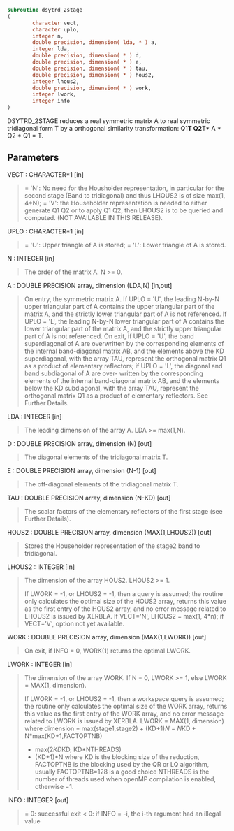 ```fortran
subroutine dsytrd_2stage
(
        character vect,
        character uplo,
        integer n,
        double precision, dimension( lda, * ) a,
        integer lda,
        double precision, dimension( * ) d,
        double precision, dimension( * ) e,
        double precision, dimension( * ) tau,
        double precision, dimension( * ) hous2,
        integer lhous2,
        double precision, dimension( * ) work,
        integer lwork,
        integer info
)
```

DSYTRD_2STAGE reduces a real symmetric matrix A to real symmetric
tridiagonal form T by a orthogonal similarity transformation:
Q1**T Q2**T* A * Q2 * Q1 = T.

## Parameters
VECT : CHARACTER*1 [in]
> = 'N':  No need for the Housholder representation,
> in particular for the second stage (Band to
> tridiagonal) and thus LHOUS2 is of size max(1, 4*N);
> = 'V':  the Householder representation is needed to
> either generate Q1 Q2 or to apply Q1 Q2,
> then LHOUS2 is to be queried and computed.
> (NOT AVAILABLE IN THIS RELEASE).

UPLO : CHARACTER*1 [in]
> = 'U':  Upper triangle of A is stored;
> = 'L':  Lower triangle of A is stored.

N : INTEGER [in]
> The order of the matrix A.  N >= 0.

A : DOUBLE PRECISION array, dimension (LDA,N) [in,out]
> On entry, the symmetric matrix A.  If UPLO = 'U', the leading
> N-by-N upper triangular part of A contains the upper
> triangular part of the matrix A, and the strictly lower
> triangular part of A is not referenced.  If UPLO = 'L', the
> leading N-by-N lower triangular part of A contains the lower
> triangular part of the matrix A, and the strictly upper
> triangular part of A is not referenced.
> On exit, if UPLO = 'U', the band superdiagonal
> of A are overwritten by the corresponding elements of the
> internal band-diagonal matrix AB, and the elements above
> the KD superdiagonal, with the array TAU, represent the orthogonal
> matrix Q1 as a product of elementary reflectors; if UPLO
> = 'L', the diagonal and band subdiagonal of A are over-
> written by the corresponding elements of the internal band-diagonal
> matrix AB, and the elements below the KD subdiagonal, with
> the array TAU, represent the orthogonal matrix Q1 as a product
> of elementary reflectors. See Further Details.

LDA : INTEGER [in]
> The leading dimension of the array A.  LDA >= max(1,N).

D : DOUBLE PRECISION array, dimension (N) [out]
> The diagonal elements of the tridiagonal matrix T.

E : DOUBLE PRECISION array, dimension (N-1) [out]
> The off-diagonal elements of the tridiagonal matrix T.

TAU : DOUBLE PRECISION array, dimension (N-KD) [out]
> The scalar factors of the elementary reflectors of
> the first stage (see Further Details).

HOUS2 : DOUBLE PRECISION array, dimension (MAX(1,LHOUS2)) [out]
> Stores the Householder representation of the stage2
> band to tridiagonal.

LHOUS2 : INTEGER [in]
> The dimension of the array HOUS2.
> LHOUS2 >= 1.
> 
> If LWORK = -1, or LHOUS2 = -1,
> then a query is assumed; the routine
> only calculates the optimal size of the HOUS2 array, returns
> this value as the first entry of the HOUS2 array, and no error
> message related to LHOUS2 is issued by XERBLA.
> If VECT='N', LHOUS2 = max(1, 4*n);
> if VECT='V', option not yet available.

WORK : DOUBLE PRECISION array, dimension (MAX(1,LWORK)) [out]
> On exit, if INFO = 0, WORK(1) returns the optimal LWORK.

LWORK : INTEGER [in]
> The dimension of the array WORK.
> If N = 0, LWORK >= 1, else LWORK = MAX(1, dimension).
> 
> If LWORK = -1, or LHOUS2 = -1,
> then a workspace query is assumed; the routine
> only calculates the optimal size of the WORK array, returns
> this value as the first entry of the WORK array, and no error
> message related to LWORK is issued by XERBLA.
> LWORK = MAX(1, dimension) where
> dimension   = max(stage1,stage2) + (KD+1)*N
> = N*KD + N*max(KD+1,FACTOPTNB)
> + max(2*KD*KD, KD*NTHREADS)
> + (KD+1)*N
> where KD is the blocking size of the reduction,
> FACTOPTNB is the blocking used by the QR or LQ
> algorithm, usually FACTOPTNB=128 is a good choice
> NTHREADS is the number of threads used when
> openMP compilation is enabled, otherwise =1.

INFO : INTEGER [out]
> = 0:  successful exit
> < 0:  if INFO = -i, the i-th argument had an illegal value
